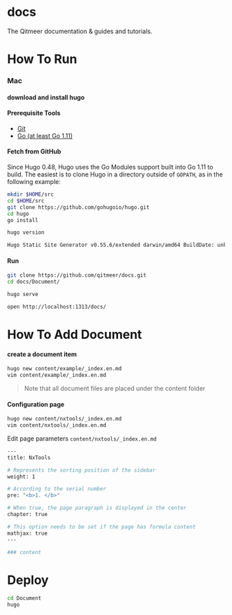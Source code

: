 # docs
The Qitmeer documentation &amp; guides and tutorials.

# How To Run

### Mac

#### download and install hugo

#### Prerequisite Tools

* [Git](https://git-scm.com/)
* [Go (at least Go 1.11)](https://golang.org/dl/)

#### Fetch from GitHub

Since Hugo 0.48, Hugo uses the Go Modules support built into Go 1.11 to build. The easiest is to clone Hugo in a directory outside of `GOPATH`, as in the following example:

```bash
mkdir $HOME/src
cd $HOME/src
git clone https://github.com/gohugoio/hugo.git
cd hugo
go install

hugo version

Hugo Static Site Generator v0.55.6/extended darwin/amd64 BuildDate: unknown
```

#### Run

```bash
git clone https://github.com/qitmeer/docs.git
cd docs/Document/

hugo serve

open http://localhost:1313/docs/
```

# How To Add Document

#### create a document item

```bash
hugo new content/example/_index.en.md
vim content/example/_index.en.md
```

> Note that all document files are placed under the content folder

#### Configuration page

```bash
hugo new content/nxtools/_index.en.md
vim content/nxtools/_index.en.md
```

Edit page parameters `content/nxtools/_index.en.md`

```bash
---
title: NxTools

# Represents the sorting position of the sidebar
weight: 1

# According to the serial number
pre: "<b>1. </b>"

# When true, the page paragraph is displayed in the center
chapter: true

# This option needs to be set if the page has formula content
mathjax: true
---

### content
```

# Deploy

```bash
cd Document
hugo

```
